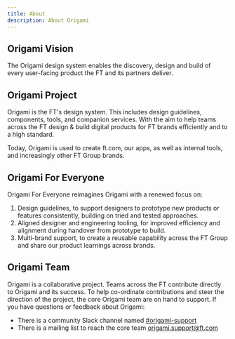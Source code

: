 ```yaml
---
title: About
description: About Origami
---
```


## Origami Vision

The Origami design system enables the discovery, design and build of every user-facing product the FT and its partners deliver.

## Origami Project

Origami is the FT's design system. This includes design guidelines, components, tools, and companion services. With the aim to help teams across the FT design & build digital products for FT brands efficiently and to a high standard.

Today, Origami is used to create ft.com, our apps, as well as internal tools, and increasingly other FT Group brands.

## Origami For Everyone

Origami For Everyone reimagines Origami with a renewed focus on:

1. Design guidelines, to support designers to prototype new products or features consistently, building on tried and tested approaches.
2. Aligned designer and engineering tooling, for improved efficiency and alignment during handover from prototype to build.
3. Multi-brand support, to create a reusable capability across the FT Group and share our product learnings across brands.

## Origami Team

Origami is a collaborative project. Teams across the FT contribute directly to Origami and its success. To help co-ordinate contributions and steer the direction of the project, the core Origami team are on hand to support. If you have questions or feedback about Origami:

- There is a community Slack channel named [#origami-support](https://financialtimes.slack.com/messages/origami-support)
- There is a mailing list to reach the core team [origami.support@ft.com](mailto:origami.support@ft.com)
